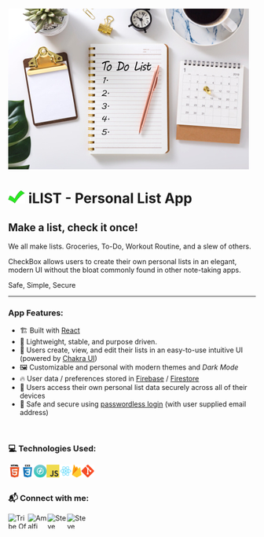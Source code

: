 ![List on Desk](https://github.com/PrinceCorwin/iList/blob/main/src/images/list-on-desk.jpg?raw=true 'Banner Image')

# <img   alt="iLIST logo" height="26px" src="https://github.com/PrinceCorwin/iList/blob/main/src/images/checkbox3.png?raw=true" /> **iLIST** - Personal List App<a name="TOP"></a>

## Make a list, check it once!

<p> We all make lists. Groceries, To-Do, Workout Routine, and a slew of others.</p>
<p>CheckBox allows users to create their own personal lists in an elegant, modern UI without the bloat commonly found in other note-taking apps.</p>
<p>Safe, Simple, Secure</p>

---

### App Features:

- 🏗️ Built with [React](https://reactjs.org/ 'React')
- 💪 Lightweight, stable, and purpose driven.
- 🎁 Users create, view, and edit their lists in an easy-to-use intuitive UI (powered by [Chakra UI](https://firebase.google.com/docs/auth/web/email-link-auth 'Chakra UI'))
- 🖼️ Customizable and personal with modern themes and _Dark Mode_
- 🔥 User data / preferences stored in [Firebase](https://firebase.google.com/ 'Firebase') / [Firestore](https://firebase.google.com/products/firestore 'Firebase')
- 🔐 Users access their own personal list data securely across all of their devices
- 🦺 Safe and secure using [passwordless login](https://firebase.google.com/docs/auth/web/email-link-auth 'Firebase') (with user supplied email address)

<br/>

### 💻 Technologies Used:

[<img align="left" target="_blank" alt="HTML" width="26px" src="https://github.com/PrinceCorwin/Useful-tech-icons/blob/main/images/HTML.png?raw=true" />](https://developer.mozilla.org/en-US/docs/Web/HTML 'HTML')

[<img align="left" target="_blank" alt="CSS" width="26px" src="https://github.com/PrinceCorwin/Useful-tech-icons/blob/main/images/css.png?raw=true" />](https://developer.mozilla.org/en-US/docs/Web/CSS 'CSS')

[<img align="left" style="border-radius:50%" target="_blank" alt="Chakra UI" width="26px" src="https://github.com/PrinceCorwin/Useful-tech-icons/blob/main/images/Chakra.png?raw=true" />](https://chakra-ui.com/ 'Chakra UI')

[<img align="left" target="_blank" alt="JavaScript" width="26px" src="https://github.com/PrinceCorwin/Useful-tech-icons/blob/main/images/javascript.png?raw=true" />](https://developer.mozilla.org/en-US/docs/Web/JavaScript 'Javascript')

[<img align="left" target="_blank" alt="React" width="26px" src="https://github.com/PrinceCorwin/Useful-tech-icons/blob/main/images/react.png?raw=true"/>](https://reactjs.org/ 'React')

[<img align="left" target="_blank" alt="git" height="26px" src="https://github.com/PrinceCorwin/Useful-tech-icons/blob/main/images/firebase-logo.png?raw=true" />](https://firebase.google.com/ 'Firebase')

[<img align="left" target="_blank" alt="git" height="26px" src="https://github.com/PrinceCorwin/Useful-tech-icons/blob/main/images/git-logo-minimal.png?raw=true" />](https://git-scm.com/doc 'git')

<br />
<br />

### 📬 Connect with me:

[<img align="left" src="https://raw.githubusercontent.com/rahuldkjain/github-profile-readme-generator/master/src/images/icons/Social/youtube.svg" alt="Tribe Of One | Youtube" height="30" width="40" />][youtube]

[<img align="left" src="https://raw.githubusercontent.com/rahuldkjain/github-profile-readme-generator/master/src/images/icons/Social/facebook.svg" alt="Amalfi Makes It | Facebook" height="30" width="40" />][facebook]

[<img align="left" src="https://raw.githubusercontent.com/rahuldkjain/github-profile-readme-generator/master/src/images/icons/Social/twitter.svg" alt="Steve Amalfitano | Twitter" height="30" width="40" />][twitter]

[<img align="left" src="https://raw.githubusercontent.com/rahuldkjain/github-profile-readme-generator/master/src/images/icons/Social/linked-in-alt.svg" alt="Steve Amalfitano | LinkedIn" height="30" width="40" />][linkedin]

<br />
<br />

[twitter]: https://twitter.com/stevecorwin9
[linkedin]: https://www.linkedin.com/company/amalfi-makes-it/
[youtube]: https://www.youtube.com/c/TribeOfOne
[facebook]: https://www.facebook.com/AmalfiMakesIt/

